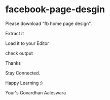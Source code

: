 # facebook-page-desgin

Please download "fb home page design".

Extract it

Load it to your Editor

check output

Thanks

Stay Connected.

Happy Learning :)

Your's Govardhan Aaleswara
